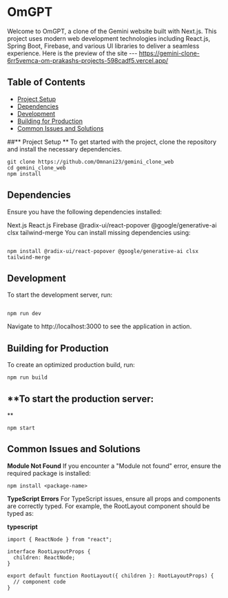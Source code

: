 # **OmGPT**

Welcome to OmGPT, a clone of the Gemini website built with Next.js. This project uses modern web development technologies including React.js, Spring Boot, Firebase, and various UI libraries to deliver a seamless experience.
Here is the preview of the site --- https://gemini-clone-6rr5vemca-om-prakashs-projects-598cadf5.vercel.app/

## **Table of Contents**

- [Project Setup](#project-setup)
- [Dependencies](#dependencies)
- [Development](#development)
- [Building for Production](#building-for-production)
- [Common Issues and Solutions](#common-issues-and-solutions)

##** Project Setup
**
To get started with the project, clone the repository and install the necessary dependencies.

```
git clone https://github.com/Omnani23/gemini_clone_web
cd gemini_clone_web
npm install 
```
## **Dependencies**
Ensure you have the following dependencies installed:

Next.js
React.js
Firebase
@radix-ui/react-popover
@google/generative-ai
clsx
tailwind-merge
You can install missing dependencies using:

```

npm install @radix-ui/react-popover @google/generative-ai clsx tailwind-merge
```
## **Development**
To start the development server, run:

```

npm run dev
```
Navigate to http://localhost:3000 to see the application in action.


## **Building for Production**
To create an optimized production build, run:

```
npm run build
```
## **To start the production server:
**
```
npm start
```
## **Common Issues and Solutions**
**Module Not Found**
If you encounter a "Module not found" error, ensure the required package is installed:

```
npm install <package-name>
```
**TypeScript Errors**
For TypeScript issues, ensure all props and components are correctly typed. For example, the RootLayout component should be typed as:

**typescript**
```
import { ReactNode } from "react";

interface RootLayoutProps {
  children: ReactNode;
}

export default function RootLayout({ children }: RootLayoutProps) {
  // component code
}
```







